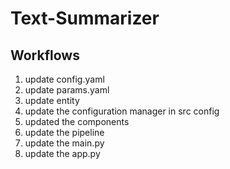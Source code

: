 # Text-Summarizer

## Workflows

1. update config.yaml
2. update params.yaml
3. update entity
4. update the configuration manager in src config
5. updated the components
6. update the pipeline
7. update the main.py
8. update the app.py